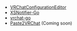 - [VRChatConfigurationEditor](https://github.com/project-vrcat/VRChatConfigurationEditor)
- [XSNotifier-Go](https://github.com/project-vrcat/XSNotifier-Go)
- [vrchat-go](https://github.com/project-vrcat/vrchat-go)
- [Paste2VRChat](https://github.com/project-vrcat/paste2vrchat) (Coming soon)
